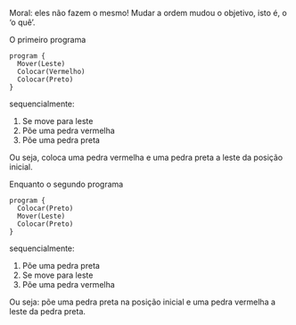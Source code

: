 Moral: eles não fazem o mesmo! Mudar a ordem mudou o objetivo, isto é, o ‘o quê’.

O primeiro programa


```gobstones
program {
  Mover(Leste)
  Colocar(Vermelho)
  Colocar(Preto)
}
```
sequencialmente:

1. Se move para leste
1. Põe uma pedra vermelha
1. Põe uma pedra preta

Ou seja, coloca uma pedra vermelha e uma pedra preta a leste da posição inicial.

Enquanto o segundo programa

```gobstones
program {
  Colocar(Preto)
  Mover(Leste)
  Colocar(Preto)
}
```
sequencialmente:

1. Põe uma pedra preta
1. Se move para leste
1. Põe uma pedra vermelha

Ou seja: põe uma pedra preta na posição inicial e uma pedra vermelha a leste da pedra preta.